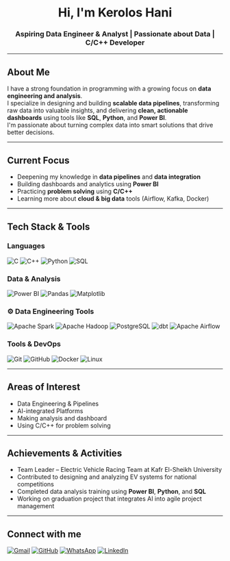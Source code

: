 
<h1 align="center">Hi, I'm Kerolos Hani</h1>
<h3 align="center">Aspiring Data Engineer & Analyst | Passionate about Data | C/C++ Developer </h3>

---

## About Me

I have a strong foundation in programming with a growing focus on **data engineering and analysis**.  
I specialize in designing and building **scalable data pipelines**, transforming raw data into valuable insights, and delivering **clean, actionable dashboards** using tools like **SQL**, **Python**, and **Power BI**.  
I'm passionate about turning complex data into smart solutions that drive better decisions.


---

## Current Focus

-  Deepening my knowledge in **data pipelines** and **data integration**
-  Building dashboards and analytics using **Power BI**
-  Practicing **problem solving** using **C/C++**
-  Learning more about **cloud & big data** tools (Airflow, Kafka, Docker)

---

##  Tech Stack & Tools

### Languages
![C](https://img.shields.io/badge/C-00599C?logo=c&logoColor=white)
![C++](https://img.shields.io/badge/C++-00599C?logo=cplusplus&logoColor=white)
![Python](https://img.shields.io/badge/-Python-3776AB?logo=python&logoColor=white)
![SQL](https://img.shields.io/badge/-SQL-025E8C?logo=postgresql&logoColor=white)

### Data & Analysis
![Power BI](https://img.shields.io/badge/-Power%20BI-F2C811?logo=powerbi&logoColor=black)
![Pandas](https://img.shields.io/badge/-Pandas-150458?logo=pandas&logoColor=white)
![Matplotlib](https://img.shields.io/badge/Matplotlib-000000?logo=matplotlib&logoColor=white)

### ⚙️ Data Engineering Tools
![Apache Spark](https://img.shields.io/badge/-Apache%20Spark-E25A1C?logo=apachespark&logoColor=white)
![Apache Hadoop](https://img.shields.io/badge/-Apache%20Hadoop-66CCFF?logo=apache&logoColor=black)
![PostgreSQL](https://img.shields.io/badge/-PostgreSQL-336791?logo=postgresql&logoColor=white)
![dbt](https://img.shields.io/badge/-dbt-FF694B?logo=dbt&logoColor=white)
![Apache Airflow](https://img.shields.io/badge/-Apache%20Airflow-017CEE?logo=apacheairflow&logoColor=white)

### Tools & DevOps
![Git](https://img.shields.io/badge/-Git-F05032?logo=git&logoColor=white)
![GitHub](https://img.shields.io/badge/-GitHub-181717?logo=github&logoColor=white)
![Docker](https://img.shields.io/badge/-Docker-2496ED?logo=docker&logoColor=white)
![Linux](https://img.shields.io/badge/-Linux-FCC624?logo=linux&logoColor=black)

---

## Areas of Interest

- Data Engineering & Pipelines
- AI-integrated Platforms
- Making analysis and dashboard 
- Using C/C++ for  problem solving

---

##  Achievements & Activities

-  Team Leader – Electric Vehicle Racing Team at Kafr El-Sheikh University  
-  Contributed to designing and analyzing EV systems for national competitions  
-  Completed data analysis training using **Power BI**, **Python**, and **SQL**  
-  Working on graduation project that integrates AI into agile project management

---

## Connect with me

[![Gmail](https://img.shields.io/badge/gmail-D14836?style=for-the-badge&logo=gmail&logoColor=white)](mailto:keroloshani474@gmail.com)
[![GitHub](https://img.shields.io/badge/github-000?style=for-the-badge&logo=github&logoColor=white)](https://github.com/keroloshany47)
[![WhatsApp](https://img.shields.io/badge/whatsapp-25D366?style=for-the-badge&logo=whatsapp&logoColor=white)](https://wa.me/201205887142)
[![LinkedIn](https://img.shields.io/badge/linkedin-0077B5?style=for-the-badge&logo=linkedin&logoColor=white)](https://www.linkedin.com/in/kerolos-hani-2519441b6/)

<br>



<!--
<p align="center">
  <img src="https://github-readme-stats.vercel.app/api?username=keroloshany47&show_icons=true&theme=tokyonight" />
  <br/>
  <img src="https://github-readme-streak-stats.herokuapp.com?user=keroloshany47&theme=tokyonight" />
  <br/>
  <img src="https://github-readme-stats.vercel.app/api/top-langs/?username=keroloshany47&layout=compact&theme=tokyonight" />
</p>
-->





